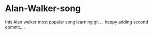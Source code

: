 # Alan-Walker-song
this Alan walker most popular song
learning git ...
happy adding second commit....